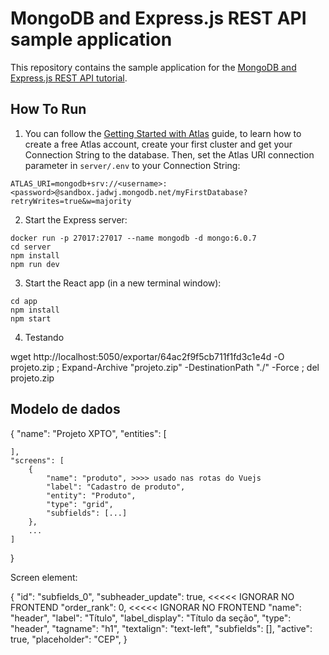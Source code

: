 # MongoDB and Express.js REST API sample application

This repository contains the sample application for the [MongoDB and Express.js REST API tutorial](https://www.mongodb.com/languages/express-mongodb-rest-api-tutorial).

## How To Run

1. You can follow the [Getting Started with Atlas](https://docs.atlas.mongodb.com/getting-started/) guide, to learn how to create a free Atlas account, create your first cluster and get your Connection String to the database.
Then, set the Atlas URI connection parameter in `server/.env` to your Connection String:
```
ATLAS_URI=mongodb+srv://<username>:<password>@sandbox.jadwj.mongodb.net/myFirstDatabase?retryWrites=true&w=majority
```

2. Start the Express server:
```
docker run -p 27017:27017 --name mongodb -d mongo:6.0.7
cd server
npm install
npm run dev
```

3. Start the React app (in a new terminal window):
```
cd app
npm install
npm start
```

4. Testando

wget http://localhost:5050/exportar/64ac2f9f5cb711f1fd3c1e4d -O projeto.zip ; Expand-Archive "projeto.zip" -DestinationPath "./" -Force ; del projeto.zip

## Modelo de dados

{
	"name": "Projeto XPTO",
	"entities": [
		
	],
	"screens": [
        {
			"name": "produto", >>>> usado nas rotas do Vuejs
			"label": "Cadastro de produto",
            "entity": "Produto",
			"type": "grid",
			"subfields": [...]
        },
        ...
    ]
}

Screen element:

{
    "id": "subfields_0",
    "subheader_update": true,  <<<<< IGNORAR NO FRONTEND
    "order_rank": 0,  <<<<< IGNORAR NO FRONTEND
    "name": "header",
    "label": "Título",
    "label_display": "Título da seção",
    "type": "header",
    "tagname": "h1",
    "textalign": "text-left",
    "subfields": [],
    "active": true,
    "placeholder": "CEP",
}